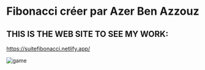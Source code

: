 # Fibonacci créer par Azer Ben Azzouz

## THIS IS THE WEB SITE TO SEE MY WORK:

https://suitefibonacci.netlify.app/

![game](https://upload.wikimedia.org/wikipedia/commons/thumb/6/6c/PascalFibonacci.svg/310px-PascalFibonacci.svg.png)
